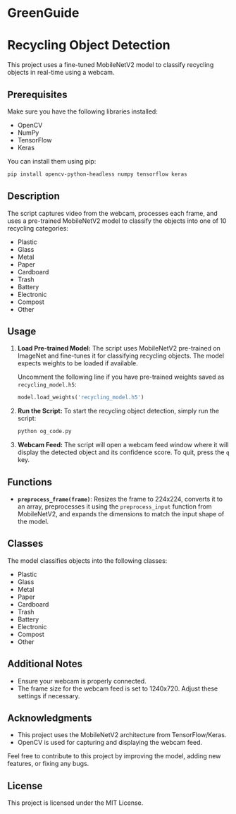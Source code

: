 # GreenGuide
# Recycling Object Detection

This project uses a fine-tuned MobileNetV2 model to classify recycling objects in real-time using a webcam.

## Prerequisites

Make sure you have the following libraries installed:

- OpenCV
- NumPy
- TensorFlow
- Keras

You can install them using pip:

```bash
pip install opencv-python-headless numpy tensorflow keras
```

## Description

The script captures video from the webcam, processes each frame, and uses a pre-trained MobileNetV2 model to classify the objects into one of 10 recycling categories:

- Plastic
- Glass
- Metal
- Paper
- Cardboard
- Trash
- Battery
- Electronic
- Compost
- Other

## Usage

1. **Load Pre-trained Model:**
   The script uses MobileNetV2 pre-trained on ImageNet and fine-tunes it for classifying recycling objects. The model expects weights to be loaded if available.

   Uncomment the following line if you have pre-trained weights saved as `recycling_model.h5`:
   ```python
   model.load_weights('recycling_model.h5')
   ```

2. **Run the Script:**
   To start the recycling object detection, simply run the script:
   ```bash
   python og_code.py
   ```

3. **Webcam Feed:**
   The script will open a webcam feed window where it will display the detected object and its confidence score. To quit, press the `q` key.

## Functions

- **`preprocess_frame(frame)`**: Resizes the frame to 224x224, converts it to an array, preprocesses it using the `preprocess_input` function from MobileNetV2, and expands the dimensions to match the input shape of the model.

## Classes

The model classifies objects into the following classes:
- Plastic
- Glass
- Metal
- Paper
- Cardboard
- Trash
- Battery
- Electronic
- Compost
- Other

## Additional Notes

- Ensure your webcam is properly connected.
- The frame size for the webcam feed is set to 1240x720. Adjust these settings if necessary.

## Acknowledgments

- This project uses the MobileNetV2 architecture from TensorFlow/Keras.
- OpenCV is used for capturing and displaying the webcam feed.

Feel free to contribute to this project by improving the model, adding new features, or fixing any bugs.

## License

This project is licensed under the MIT License.
